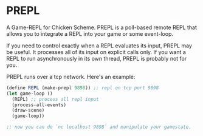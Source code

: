 # PREPL

A Game-REPL for Chicken Scheme. PREPL is a poll-based remote REPL that
allows you to integrate a REPL into your game or some event-loop.

If you need to control exactly when a REPL evaluates its input,
PREPL may be useful. It processes all of its input on explicit calls
only. If you want a REPL to run asynchronously in its own thread,
PREPL is probably not for you.

PREPL runs over a tcp network. Here's an example:

```scheme
(define REPL (make-prepl 9898)) ;; repl on tcp port 9898
(let game-loop ()
  (REPL) ;; process all repl input
  (process-all-events)
  (draw-scene)
  (game-loop))

;; now you can do `nc localhost 9898` and manipulate your gamestate.
```
